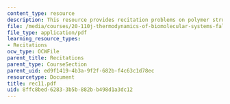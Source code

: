 ```yaml
---
content_type: resource
description: This resource provides recitation problems on polymer structure and bonding.
file: /media/courses/20-110j-thermodynamics-of-biomolecular-systems-fall-2005/8ffc8bed62833b5b882bb498d1a3dc12_rec11.pdf
file_type: application/pdf
learning_resource_types:
- Recitations
ocw_type: OCWFile
parent_title: Recitations
parent_type: CourseSection
parent_uid: ed9f1419-4b3a-9f2f-682b-f4c63c1d78ec
resourcetype: Document
title: rec11.pdf
uid: 8ffc8bed-6283-3b5b-882b-b498d1a3dc12
---
```

